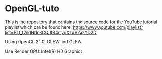 # OpenGL-tuto

This is the repository that contains the source code for the YouTube tutorial playlist which can be found here: 
https://www.youtube.com/playlist?list=PLt_f2ildHl1nSCQJtB4mynXzdVZazYD2D

Using OpenGL 2.1.0, GLEW and GLFW.

Use Render GPU: Intel(R) HD Graphics

